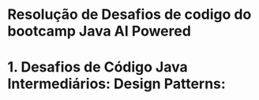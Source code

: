 # Resolução de Desafios de codigo do bootcamp Java AI Powered 
# 1. Desafios de Código Java Intermediários: Design Patterns:
